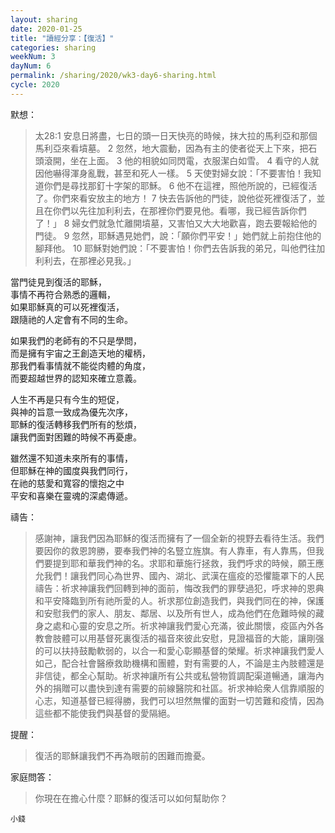 ```yaml
---
layout: sharing
date: 2020-01-25
title: "讀經分享：【復活】"
categories: sharing
weekNum: 3
dayNum: 6
permalink: /sharing/2020/wk3-day6-sharing.html
cycle: 2020
---
```


默想：
>太28:1 安息日將盡，七日的頭一日天快亮的時候，抹大拉的馬利亞和那個馬利亞來看墳墓。 2 忽然，地大震動，因為有主的使者從天上下來，把石頭滾開，坐在上面。 3 他的相貌如同閃電，衣服潔白如雪。 4 看守的人就因他嚇得渾身亂戰，甚至和死人一樣。 5 天使對婦女說：「不要害怕！我知道你們是尋找那釘十字架的耶穌。 6 他不在這裡，照他所說的，已經復活了。你們來看安放主的地方！ 7 快去告訴他的門徒，說他從死裡復活了，並且在你們以先往加利利去，在那裡你們要見他。看哪，我已經告訴你們了！」 8 婦女們就急忙離開墳墓，又害怕又大大地歡喜，跑去要報給他的門徒。 9 忽然，耶穌遇見她們，說：「願你們平安！」她們就上前抱住他的腳拜他。 10 耶穌對她們說：「不要害怕！你們去告訴我的弟兄，叫他們往加利利去，在那裡必見我。」  

當門徒見到復活的耶穌，  
事情不再符合熟悉的邏輯，  
如果耶穌真的可以死裡復活，  
跟隨祂的人定會有不同的生命。  

如果我們的老師有的不只是學問，  
而是擁有宇宙之王創造天地的權柄，  
那我們看事情就不能從肉體的角度，  
而要超越世界的認知來確立意義。  

人生不再是只有今生的短促，  
與神的旨意一致成為優先次序，  
耶穌的復活轉移我們所有的愁煩，  
讓我們面對困難的時候不再憂慮。  

雖然還不知道未來所有的事情，  
但耶穌在神的國度與我們同行，  
在祂的慈愛和寬容的懷抱之中  
平安和喜樂在靈魂的深處傳遞。  

禱告：
>感謝神，讓我們因為耶穌的復活而擁有了一個全新的視野去看待生活。我們要因你的救恩誇勝，要奉我們神的名豎立旌旗。有人靠車，有人靠馬，但我們要提到耶和華我們神的名。求耶和華施行拯救，我們呼求的時候，願王應允我們！讓我們同心為世界、國內、湖北、武漢在瘟疫的恐懼籠罩下的人民禱告：祈求神讓我們回轉到神的面前，悔改我們的罪孽過犯，呼求神的恩典和平安降臨到所有祂所愛的人。祈求那位創造我們，與我們同在的神，保護和安慰我們的家人、朋友、鄰居、以及所有世人，成為他們在危難時候的藏身之處和心靈的安息之所。祈求神讓我們愛心充滿，彼此關懷，疫區內外各教會肢體可以用基督死裏復活的福音來彼此安慰，見證福音的大能，讓剛强的可以扶持鼓勵軟弱的，以合一和愛心彰顯基督的榮耀。祈求神讓我們愛人如己，配合社會醫療救助機構和團體，對有需要的人，不論是主內肢體還是非信徒，都全心幫助。祈求神讓所有公共或私營物質調配渠道暢通，讓海內外的捐贈可以盡快到達有需要的前線醫院和社區。祈求神給衆人信靠順服的心志，知道基督已經得勝，我們可以坦然無懼的面對一切苦難和疫情，因為這些都不能使我們與基督的愛隔絕。  

提醒：
>復活的耶穌讓我們不再為眼前的困難而擔憂。  

家庭問答：
>你現在在擔心什麼？耶穌的復活可以如何幫助你？  

`小錢`  
